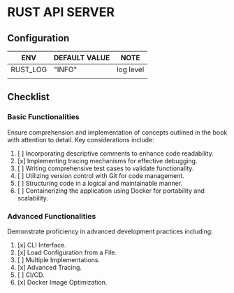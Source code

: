 # RUST API SERVER

## Configuration

| ENV      | DEFAULT VALUE | NOTE      |
|----------|---------------|-----------|
| RUST_LOG | "INFO"        | log level |
|          |               |           |

## Checklist

### Basic Functionalities

Ensure comprehension and implementation of concepts outlined in the book with attention to detail. Key considerations
include:

1. [ ] Incorporating descriptive comments to enhance code readability.
2. [x] Implementing tracing mechanisms for effective debugging.
3. [ ] Writing comprehensive test cases to validate functionality.
4. [ ] Utilizing version control with Git for code management.
5. [ ] Structuring code in a logical and maintainable manner.
6. [ ] Containerizing the application using Docker for portability and scalability.

### Advanced Functionalities

Demonstrate proficiency in advanced development practices including:

1. [x] CLI Interface.
2. [x] Load Configuration from a File.
3. [ ] Multiple Implementations.
4. [x] Advanced Tracing.
5. [ ] CI/CD.
6. [x] Docker Image Optimization.
